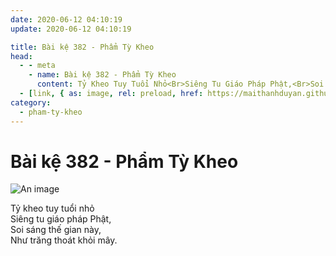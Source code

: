 ```yaml
---
date: 2020-06-12 04:10:19
update: 2020-06-12 04:10:19

title: Bài kệ 382 - Phẩm Tỳ Kheo
head:
  - - meta
    - name: Bài kệ 382 - Phẩm Tỳ Kheo
      content: Tỷ Kheo Tuy Tuổi Nhỏ<Br>Siêng Tu Giáo Pháp Phật,<Br>Soi Sáng Thế Gian Này,<Br>Như Trăng Thoát Khỏi Mây.<Br>
  - [link, { as: image, rel: preload, href: https://maithanhduyan.github.io/kinh-phap-cu/img/pham-ty-kheo/pham-ty-kheo-382.jpg }]
category:
  - pham-ty-kheo
---
```


# Bài kệ 382 - Phẩm Tỳ Kheo

![An image](/img/pham-ty-kheo/pham-ty-kheo-382.jpg)

Tỷ kheo tuy tuổi nhỏ<br>Siêng tu giáo pháp Phật,<br>Soi sáng thế gian này,<br>Như trăng thoát khỏi mây.<br>
